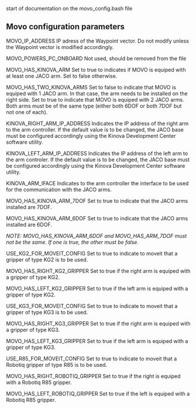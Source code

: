 start of documentation on the movo_config.bash file

Movo configuration parameters
-----------------------------

MOVO_IP_ADDRESS
IP adress of the Waypoint vector. Do not modify unless the Waypoint vector is modified accordingly.

MOVO_POWERS_PC_ONBOARD
Not used, should be removed from the file

MOVO_HAS_KINOVA_ARM
Set to true to indicates if MOVO is equiped with at least one JACO arm. Set to false otherwise.

MOVO_HAS_TWO_KINOVA_ARMS
Set to false to indicate that MOVO is equiped with 1 JACO arm. In that case, the arm needs to be installed on the right side.
Set to true to indicate that MOVO is equiped with 2 JACO arms. Both arms must be of the same type (either both 6DOF or both 7DOF but not one of each).

KINOVA_RIGHT_ARM_IP_ADDRESS
Indicates the IP address of the right arm to the arm controller. If the default value is to be changed, the JACO base must be configured accordingly using the Kinova Development Center software utility.

KINOVA_LEFT_ARM_IP_ADDRESS
Indicates the IP address of the left arm to the arm controler. If the default value is to be changed, the JACO base must be configured accordingly using the Kinova Development Center software utility.

KINOVA_ARM_IFACE
Indicates to the arm controller the interface to be used for the communication with the JACO arms.

MOVO_HAS_KINOVA_ARM_7DOF
Set to true to indicate that the JACO arms installed are 7DOF. 

MOVO_HAS_KINOVA_ARM_6DOF
Set to true to indicate that the JACO arms installed are 6DOF.

*NOTE: MOVO_HAS_KINOVA_ARM_6DOF and MOVO_HAS_ARM_7DOF must not be the same. If one is true, the other must be false.*

USE_KG2_FOR_MOVEIT_CONFIG
Set to true to indicate to moveit that a gripper of type KG2 is to be used.

MOVO_HAS_RIGHT_KG2_GRIPPER
Set to true if the right arm is equiped with a gripper of type KG2.

MOVO_HAS_LEFT_KG2_GRIPPER
Set to true if the left arm is equiped with a gripper of type KG2.

USE_KG3_FOR_MOVEIT_CONFIG
Set to true to indicate to moveit that a gripper of type KG3 is to be used.

MOVO_HAS_RIGHT_KG3_GRIPPER
Set to true if the right arm is equiped with a gripper of type KG3.

MOVO_HAS_LEFT_KG3_GRIPPER
Set to true if the left arm is equiped with a gripper of type KG3.

USE_R85_FOR_MOVEIT_CONFIG
Set to true to indicate to moveit that a Robotiq gripper of type R85 is to be used.

MOVO_HAS_RIGHT_ROBOTIQ_GRIPPER
Set to true if the right is equiped with a Robotiq R85 gripper.

MOVO_HAS_LEFT_ROBOTIQ_GRIPPER
Set to true if the left is equiped with a Robotiq R85 gripper.
